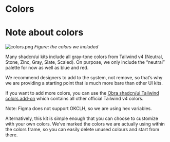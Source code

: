 # Colors

# Note about colors

![colors.png](/colors.png)
_Figure: the colors we included_

Many shadcn/ui kits include all gray-tone colors from Tailwind v4 (Neutral, Stone, Zinc, Gray, Slate, Scaled). On purpose, we only include the “neutral” palette for now as well as blue and red.

We recommend designers to add to the system, not remove, so that’s why we are providing a starting point that is much more bare than other UI kits.

If you want to add more colors, you can use the [Obra shadcn/ui Tailwind colors add-on](https://www.figma.com/community/file/1514809184957991954/obra-shadcn-ui-tailwind-colors-add-on) which contains all other official Tailwind v4 colors.

Note: Figma does not support OKCLH, so we are using hex variables.

Alternatively, this kit is simple enough that you can choose to customize with your own colors. We’ve marked the colors we are actually using within the colors frame, so you can easily delete unused colours and start from there.